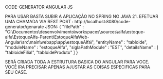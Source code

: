 CODE-GENERATOR ANGULAR JS 

PARA USAR BASTA SUBIR A APLICAÇÃO NO SPRING NO JAVA 21.
EFETUAR UMA CHAMADA VIA REST POST : http://localhost:8080/code-generator/genarate
JSON:
{
    "filePath" : "C:\\Documentos\\desenvolvimento\\workspaces\\sources\\alfa\\estoque-alfa\\EstoqueAlfa-Parent\\EstoqueAlfaWeb-Angular\\src\\main\\webapp\\app\\estoqueAlfa\\",
    "entityName" : "tabloide",
    "moduleName" : "estoqueAlfa",
    "siglaPathModule" : "EST",
    "detailsName" : [
        "tabloideFilial",
        "tabloideProduto"
    ]
}

SERÁ CRIADA TODA A ESTRUTURA BASICA DO ANGULAR PARA VOCE. VOCÊ IRA PRECISAR APENAS AJUSTAR AS COISAS ESPECIFICAS PARA SEU CASE.
